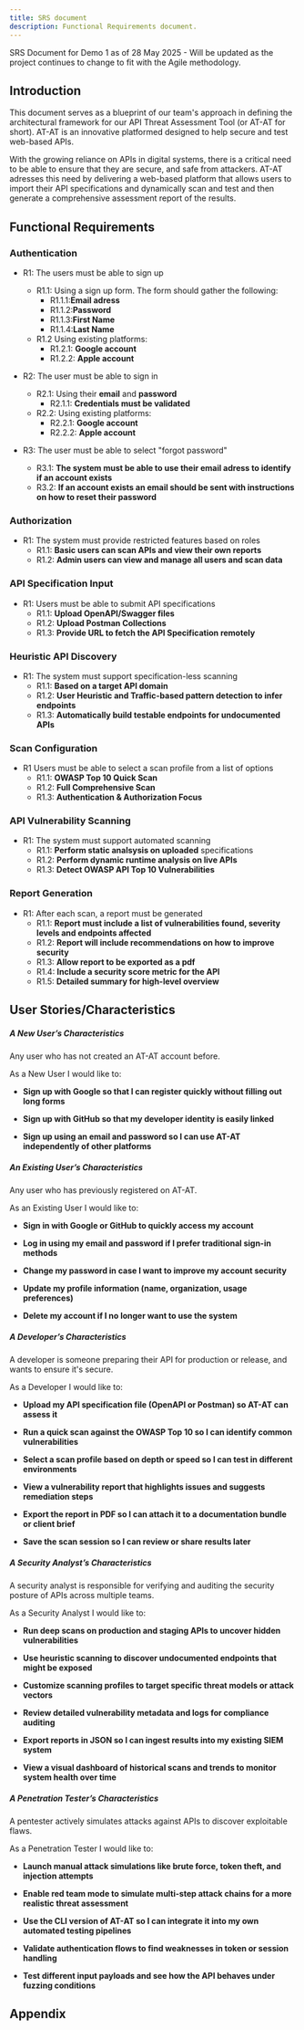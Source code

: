 ```yaml
---
title: SRS document
description: Functional Requirements document.
---
```

SRS Document for Demo 1 as of 28 May 2025 - Will be updated as the project continues to change to fit with the Agile  methodology.

## Introduction

This document serves as a blueprint of our team's approach in defining the architectural framework for our API Threat Assessment Tool (or AT-AT for short). AT-AT is an innovative platformed designed to help secure and test web-based APIs.

With the growing reliance on APIs in digital systems, there is a critical need to be able to ensure that they are secure, and safe from attackers. AT-AT adresses this need by delivering a web-based platform that allows users to import their API specifications and dynamically scan and test and then generate a comprehensive assessment report of the results.

## Functional Requirements
### Authentication 
- R1: The users must be able to sign up
    - R1.1: Using a sign up form. The form should gather the following:
        - R1.1.1:**Email adress**
        - R1.1.2:**Password**
        - R1.1.3:**First Name**
        - R1.1.4:**Last Name**
    - R1.2 Using existing platforms:
        - R1.2.1: **Google account**
        - R1.2.2: **Apple account**

- R2: The user must be able to sign in
    - R2.1: Using their **email** and **password**
        - R2.1.1: **Credentials must be validated**
    - R2.2: Using existing platforms:
        - R2.2.1: **Google account**
        - R2.2.2: **Apple account**   

- R3: The user must be able to select "forgot password" 
    - R3.1: **The system must be able to use their email adress to identify if an account exists**
    - R3.2: **If an account exists an email should be sent with instructions on how to reset their password**

### Authorization
- R1: The system must provide restricted features based on roles
    - R1.1: **Basic users can scan APIs and view their own reports**
    - R1.2: **Admin users can view and manage all users and scan data**
    
### API Specification Input
- R1: Users must be able to submit API specifications
    - R1.1: **Upload OpenAPI/Swagger files**
    - R1.2: **Upload Postman Collections**
    - R1.3: **Provide URL to fetch the API Specification remotely**

### Heuristic API Discovery
- R1: The system must support specification-less scanning
    - R1.1: **Based on a target API domain**
    - R1.2: **User Heuristic and Traffic-based pattern detection to infer endpoints**
    - R1.3: **Automatically build testable endpoints for undocumented APIs**

### Scan Configuration
- R1 Users must be able to select a scan profile from a list of options
    - R1.1: **OWASP Top 10 Quick Scan**
    - R1.2: **Full Comprehensive Scan**
    - R1.3: **Authentication & Authorization Focus**

### API Vulnerability Scanning
- R1: The system must support automated scanning
    - R1.1: **Perform static analsysis on uploaded** specifications
    - R1.2: **Perform dynamic runtime analysis on live APIs**
    - R1.3: **Detect OWASP API Top 10 Vulnerabilities**

### Report Generation
- R1: After each scan, a report must be generated
    - R1.1: **Report must include a list of vulnerabilities found, severity levels and endpoints affected**
    - R1.2: **Report will include recommendations on how to improve security**
    - R1.3: **Allow report to be exported as a pdf**
    - R1.4: **Include a security score metric for the API**
    - R1.5: **Detailed summary for high-level overview**


## User Stories/Characteristics
##### A New User’s Characteristics
Any user who has not created an AT-AT account before.

As a New User I would like to:

- **Sign up with Google so that I can register quickly without filling out long forms**

- **Sign up with GitHub so that my developer identity is easily linked**

- **Sign up using an email and password so I can use AT-AT independently of other platforms**

##### An Existing User’s Characteristics
Any user who has previously registered on AT-AT.

As an Existing User I would like to:

- **Sign in with Google or GitHub to quickly access my account**

- **Log in using my email and password if I prefer traditional sign-in methods**

- **Change my password in case I want to improve my account security**

- **Update my profile information (name, organization, usage preferences)**

- **Delete my account if I no longer want to use the system**

##### A Developer’s Characteristics
A developer is someone preparing their API for production or release, and wants to ensure it's secure.

As a Developer I would like to:

- **Upload my API specification file (OpenAPI or Postman) so AT-AT can assess it**

- **Run a quick scan against the OWASP Top 10 so I can identify common vulnerabilities**

- **Select a scan profile based on depth or speed so I can test in different environments**

- **View a vulnerability report that highlights issues and suggests remediation steps**

- **Export the report in PDF so I can attach it to a documentation bundle or client brief**

- **Save the scan session so I can review or share results later**

##### A Security Analyst’s Characteristics
A security analyst is responsible for verifying and auditing the security posture of APIs across multiple teams.

As a Security Analyst I would like to:

- **Run deep scans on production and staging APIs to uncover hidden vulnerabilities**

- **Use heuristic scanning to discover undocumented endpoints that might be exposed**

- **Customize scanning profiles to target specific threat models or attack vectors**

- **Review detailed vulnerability metadata and logs for compliance auditing**

- **Export reports in JSON so I can ingest results into my existing SIEM system**

- **View a visual dashboard of historical scans and trends to monitor system health over time**

##### A Penetration Tester’s Characteristics
A pentester actively simulates attacks against APIs to discover exploitable flaws.

As a Penetration Tester I would like to:

- **Launch manual attack simulations like brute force, token theft, and injection attempts**

- **Enable red team mode to simulate multi-step attack chains for a more realistic threat assessment**

- **Use the CLI version of AT-AT so I can integrate it into my own automated testing pipelines**

- **Validate authentication flows to find weaknesses in token or session handling**

- **Test different input payloads and see how the API behaves under fuzzing conditions**




## Appendix